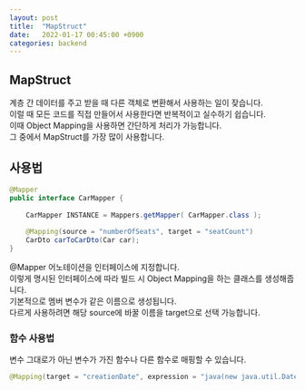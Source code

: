```yaml
---
layout: post
title:  "MapStruct"
date:   2022-01-17 00:45:00 +0900
categories: backend
---
```


## MapStruct
계층 간 데이터를 주고 받을 때 다른 객체로 변환해서 사용하는 일이 잦습니다.  
이럴 때 모든 코드를 직접 만들어서 사용한다면 반복적이고 실수하기 쉽습니다.  
이때 Object Mapping을 사용하면 간단하게 처리가 가능합니다.  
그 중에서 MapStruct를 가장 많이 사용합니다.  

## 사용법
```java
@Mapper 
public interface CarMapper {
 
    CarMapper INSTANCE = Mappers.getMapper( CarMapper.class ); 
 
    @Mapping(source = "numberOfSeats", target = "seatCount")
    CarDto carToCarDto(Car car); 
}
```
@Mapper 어노테이션을 인터페이스에 지정합니다.  
이렇게 명시된 인터페이스에 따라 빌드 시 Object Mapping을 하는 클래스를 생성해줍니다.  
기본적으로 멤버 변수가 같은 이름으로 생성됩니다.  
다르게 사용하려면 해당 source에 바꿀 이름을 target으로 선택 가능합니다.  

### 함수 사용법
변수 그대로가 아닌 변수가 가진 함수나 다른 함수로 매핑할 수 있습니다.    
```java
@Mapping(target = "creationDate", expression = "java(new java.util.Date())")
```


